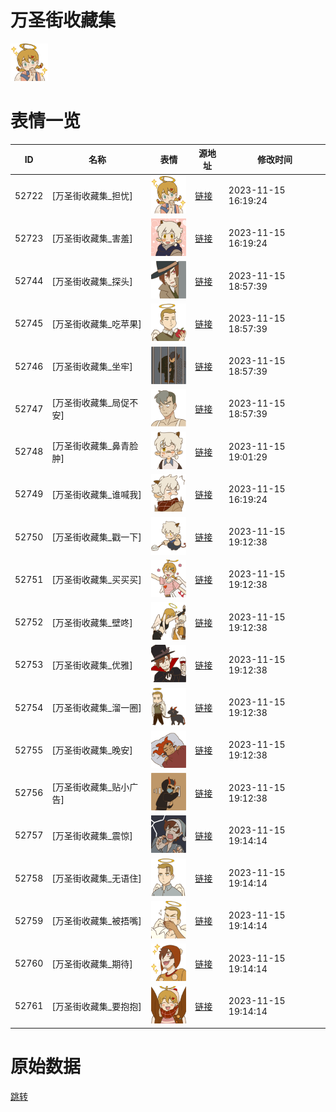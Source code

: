# 万圣街收藏集

<img src="./cover.png" height="60" alt="cover" />

# 表情一览

|ID|名称|表情|源地址|修改时间|
|----|----|----|----|----|
|52722|[万圣街收藏集_担忧]|<img src="./pic/052722_%5B万圣街收藏集_担忧%5D.png" height="60" alt="担忧"/>|[链接](https://i0.hdslb.com/bfs/emote/3bbdb82ad4f346383a9f67e67745f789f72a8168.png)|2023-11-15 16:19:24|
|52723|[万圣街收藏集_害羞]|<img src="./pic/052723_%5B万圣街收藏集_害羞%5D.png" height="60" alt="害羞"/>|[链接](https://i0.hdslb.com/bfs/emote/549c90aa7dc8eba70b6c7ae7c0839c8f4426dbb3.png)|2023-11-15 16:19:24|
|52744|[万圣街收藏集_探头]|<img src="./pic/052744_%5B万圣街收藏集_探头%5D.png" height="60" alt="探头"/>|[链接](https://i0.hdslb.com/bfs/emote/1d3fa63ada9b87a2853621af471ca7b814f02c17.png)|2023-11-15 18:57:39|
|52745|[万圣街收藏集_吃苹果]|<img src="./pic/052745_%5B万圣街收藏集_吃苹果%5D.png" height="60" alt="吃苹果"/>|[链接](https://i0.hdslb.com/bfs/emote/5a86b0c7bf4fba67d8476d010ddf3d124a635e2f.png)|2023-11-15 18:57:39|
|52746|[万圣街收藏集_坐牢]|<img src="./pic/052746_%5B万圣街收藏集_坐牢%5D.png" height="60" alt="坐牢"/>|[链接](https://i0.hdslb.com/bfs/emote/8e42a62de793d7061398fb7da00c96e8966abcfa.png)|2023-11-15 18:57:39|
|52747|[万圣街收藏集_局促不安]|<img src="./pic/052747_%5B万圣街收藏集_局促不安%5D.png" height="60" alt="局促不安"/>|[链接](https://i0.hdslb.com/bfs/emote/973f57e7d32a38fce2297f0592a2667bb13f1986.png)|2023-11-15 18:57:39|
|52748|[万圣街收藏集_鼻青脸肿]|<img src="./pic/052748_%5B万圣街收藏集_鼻青脸肿%5D.png" height="60" alt="鼻青脸肿"/>|[链接](https://i0.hdslb.com/bfs/emote/11965ba4a0014a8afc74409897caac18ee4476eb.png)|2023-11-15 19:01:29|
|52749|[万圣街收藏集_谁喊我]|<img src="./pic/052749_%5B万圣街收藏集_谁喊我%5D.png" height="60" alt="谁喊我"/>|[链接](https://i0.hdslb.com/bfs/emote/ca4781fe9fe58d4fdb471d3039ad49ebcd6541a9.png)|2023-11-15 16:19:24|
|52750|[万圣街收藏集_戳一下]|<img src="./pic/052750_%5B万圣街收藏集_戳一下%5D.png" height="60" alt="戳一下"/>|[链接](https://i0.hdslb.com/bfs/emote/91721f7e979437fbed25d65efea4cd23057955c8.png)|2023-11-15 19:12:38|
|52751|[万圣街收藏集_买买买]|<img src="./pic/052751_%5B万圣街收藏集_买买买%5D.png" height="60" alt="买买买"/>|[链接](https://i0.hdslb.com/bfs/emote/2b8617b12c8ee092a8ff5e87351ff2591c55de05.png)|2023-11-15 19:12:38|
|52752|[万圣街收藏集_壁咚]|<img src="./pic/052752_%5B万圣街收藏集_壁咚%5D.png" height="60" alt="壁咚"/>|[链接](https://i0.hdslb.com/bfs/emote/893c3f82097c46b0cf79a20f903d1bd864355526.png)|2023-11-15 19:12:38|
|52753|[万圣街收藏集_优雅]|<img src="./pic/052753_%5B万圣街收藏集_优雅%5D.png" height="60" alt="优雅"/>|[链接](https://i0.hdslb.com/bfs/emote/411b0cfcd001cb2012d8d6f43e9271601b5a914d.png)|2023-11-15 19:12:38|
|52754|[万圣街收藏集_溜一圈]|<img src="./pic/052754_%5B万圣街收藏集_溜一圈%5D.png" height="60" alt="溜一圈"/>|[链接](https://i0.hdslb.com/bfs/emote/c7d8c3ec0829aea6b581b4e296f39adb735c118c.png)|2023-11-15 19:12:38|
|52755|[万圣街收藏集_晚安]|<img src="./pic/052755_%5B万圣街收藏集_晚安%5D.png" height="60" alt="晚安"/>|[链接](https://i0.hdslb.com/bfs/emote/558e40899392e4223336000665539dc8dba16231.png)|2023-11-15 19:12:38|
|52756|[万圣街收藏集_贴小广告]|<img src="./pic/052756_%5B万圣街收藏集_贴小广告%5D.png" height="60" alt="贴小广告"/>|[链接](https://i0.hdslb.com/bfs/emote/9c5f4e134147381968e98518955d14de91c49346.png)|2023-11-15 19:12:38|
|52757|[万圣街收藏集_震惊]|<img src="./pic/052757_%5B万圣街收藏集_震惊%5D.png" height="60" alt="震惊"/>|[链接](https://i0.hdslb.com/bfs/emote/b672ea4e4e211e18e4fc2dfbe39eeebe0b9749ba.png)|2023-11-15 19:14:14|
|52758|[万圣街收藏集_无语住]|<img src="./pic/052758_%5B万圣街收藏集_无语住%5D.png" height="60" alt="无语住"/>|[链接](https://i0.hdslb.com/bfs/emote/4758584f66eb8adcc91f76793fe51c68e836c1ab.png)|2023-11-15 19:14:14|
|52759|[万圣街收藏集_被捂嘴]|<img src="./pic/052759_%5B万圣街收藏集_被捂嘴%5D.png" height="60" alt="被捂嘴"/>|[链接](https://i0.hdslb.com/bfs/emote/ae54765fcb4d7aaa20fe8db460084e7485dd82d8.png)|2023-11-15 19:14:14|
|52760|[万圣街收藏集_期待]|<img src="./pic/052760_%5B万圣街收藏集_期待%5D.png" height="60" alt="期待"/>|[链接](https://i0.hdslb.com/bfs/emote/55984938b4a34d3c382f7016bf9c2621fffe35da.png)|2023-11-15 19:14:14|
|52761|[万圣街收藏集_要抱抱]|<img src="./pic/052761_%5B万圣街收藏集_要抱抱%5D.png" height="60" alt="要抱抱"/>|[链接](https://i0.hdslb.com/bfs/emote/9c6026bbc14dc55f38c373e7d14948e07cff50ec.png)|2023-11-15 19:14:14|

# 原始数据

[跳转](./raw.json)

